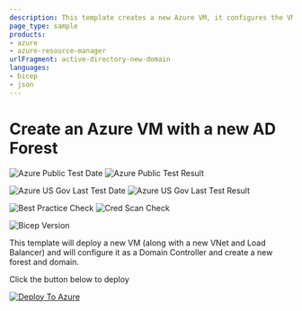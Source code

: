 ```yaml
---
description: This template creates a new Azure VM, it configures the VM to be an AD DC for a new Forest
page_type: sample
products:
- azure
- azure-resource-manager
urlFragment: active-directory-new-domain
languages:
- bicep
- json
---
```

# Create an Azure VM with a new AD Forest

![Azure Public Test Date](https://azurequickstartsservice.blob.core.windows.net/badges/application-workloads/active-directory/active-directory-new-domain/PublicLastTestDate.svg)
![Azure Public Test Result](https://azurequickstartsservice.blob.core.windows.net/badges/application-workloads/active-directory/active-directory-new-domain/PublicDeployment.svg)

![Azure US Gov Last Test Date](https://azurequickstartsservice.blob.core.windows.net/badges/application-workloads/active-directory/active-directory-new-domain/FairfaxLastTestDate.svg)
![Azure US Gov Last Test Result](https://azurequickstartsservice.blob.core.windows.net/badges/application-workloads/active-directory/active-directory-new-domain/FairfaxDeployment.svg)

![Best Practice Check](https://azurequickstartsservice.blob.core.windows.net/badges/application-workloads/active-directory/active-directory-new-domain/BestPracticeResult.svg)
![Cred Scan Check](https://azurequickstartsservice.blob.core.windows.net/badges/application-workloads/active-directory/active-directory-new-domain/CredScanResult.svg)

![Bicep Version](https://azurequickstartsservice.blob.core.windows.net/badges/application-workloads/active-directory/active-directory-new-domain/BicepVersion.svg)

This template will deploy a new VM (along with a new VNet and Load Balancer) and will configure it as a Domain Controller and create a new forest and domain.

Click the button below to deploy

[![Deploy To Azure](https://github.com/laserlars443/azure-quickstart-templates/blob/master/1-CONTRIBUTION-GUIDE/images/deploytoazure.png)](https://portal.azure.com/#create/Microsoft.Template/uri/https%3A%2F%2raw.githubusercontent.com%laserlars443%azure-quickstart-templates%master%application-workloads%active-directory%active-directory-new-domain%azuredeploy.json)
